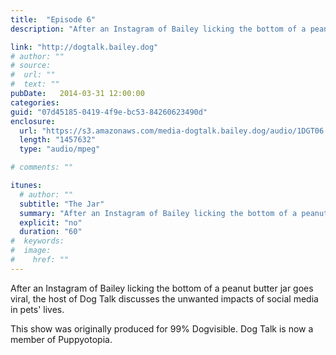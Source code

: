 ```yaml
---
title:  "Episode 6"
description: "After an Instagram of Bailey licking the bottom of a peanut butter jar goes viral, the host of Dog Talk discusses the unwanted impacts of social media in pets' lives. This show was originally produced for 99% Dogvisible. Dog Talk is now a member of Puppyotopia."

link: "http://dogtalk.bailey.dog"
# author: ""
# source:
#  url: ""
#  text: ""
pubDate:   2014-03-31 12:00:00
categories:
guid: "07d45185-0419-4f9e-bc53-84260623490d"
enclosure:
  url: "https://s3.amazonaws.com/media-dogtalk.bailey.dog/audio/1DGT06.mp3"
  length: "1457632"
  type: "audio/mpeg"

# comments: ""

itunes:
  # author: ""
  subtitle: "The Jar"
  summary: "After an Instagram of Bailey licking the bottom of a peanut butter jar goes viral, the host of Dog Talk discusses the unwanted impacts of social media in pets' lives. This show was originally produced for 99% Dogvisible. Dog Talk is now a member of Puppyotopia."
  explicit: "no"
  duration: "60"
#  keywords:
#  image:
#    href: ""
---
```


<p>After an Instagram of Bailey licking the bottom of a peanut butter jar goes viral, the host of Dog Talk discusses the unwanted impacts of social media in pets' lives.</p>

<p>This show was originally produced for 99% Dogvisible. Dog Talk is now a member of Puppyotopia.</p>
